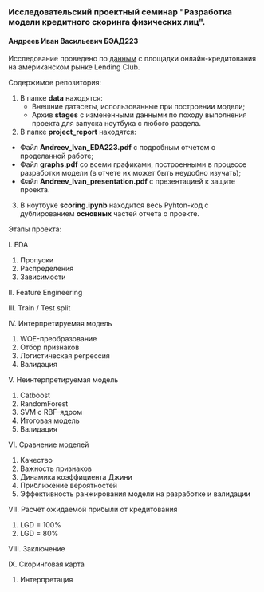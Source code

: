 ### Исследовательский проектный семинар "Разработка модели кредитного скоринга физических лиц".
#### Андреев Иван Васильевич БЭАД223

Исследование проведено по [данным](https://www.kaggle.com/datasets/wordsforthewise/lending-club) с площадки онлайн-кредитования на американском рынке Lending Club.

Содержимое репозитория:
1. В папке **data** находятся:
   * Внешние датасеты, использованные при построении модели;
   * Архив **stages** с измененными данными по походу выполнения проекта для запуска ноутбука с любого раздела.
3. В папке **project_report** находятся:
  * Файл **Andreev_Ivan_EDA223.pdf** с подробным отчетом о проделанной работе;
  * Файл **graphs.pdf** со всеми графиками, построенными в процессе разработки модели (в отчете их может быть неудобно изучать);
  * Файл **Andreev_Ivan_presentation.pdf** с презентацией к защите проекта.
3. В ноутбуке **scoring.ipynb** находится весь Pyhton-код с дублированием **основных** частей отчета о проекте.

Этапы проекта:

I. EDA  
  1. Пропуски  
  2. Распределения  
  3. Зависимости  

II. Feature Engineering  

III. Train / Test split  

IV. Интерпретируемая модель  
  1. WOE-преобразование  
  2. Отбор признаков  
  3. Логистическая регрессия  
  4. Валидация  

V. Неинтерпретируемая модель  
  1. Catboost  
  2. RandomForest  
  3. SVM с RBF-ядром  
  4. Итоговая модель  
  5. Валидация  

VI. Сравнение моделей  
  1. Качество  
  2. Важность признаков  
  3. Динамика коэффициента Джини  
  4. Приближение вероятностей  
  5. Эффективность ранжирования модели на разработке и валидации  

VII. Расчёт ожидаемой прибыли от кредитования  
  1. LGD = 100%  
  2. LGD = 80%  

VIII. Заключение  

IX. Скоринговая карта  
  1. Интерпретация  

